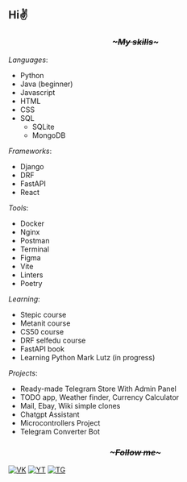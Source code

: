 ## Hi✌ 
### <p align=center><i>~~~~~~~~~~~My skills~~~~~~~~~~~</i></p>

*Languages*:
- Python
- Java (beginner)
- Javascript
- HTML
- CSS
- SQL
  - SQLite
  - MongoDB

*Frameworks*:
- Django
- DRF
- FastAPI
- React

*Tools*:
- Docker
- Nginx
- Postman
- Terminal
- Figma
- Vite
- Linters
- Poetry

*Learning*:
- Stepic course
- Metanit course
- CS50 course
- DRF selfedu course
- FastAPI book
- Learning Python Mark Lutz (in progress)

*Projects*:
- Ready-made Telegram Store With Admin Panel
- TODO app, Weather finder, Currency Сalculator
- Mail, Ebay, Wiki simple clones
- Chatgpt Assistant
- Microcontrollers Project
- Telegram Converter Bot

### <p align=center><i>~~~~~~~~~~~Follow me~~~~~~~~~~~</i></p>

[![VK](https://img.shields.io/badge/-VK-pink?style=for-the-badge&logo=vk&logoColor=blue)](https://vk.com/kematin)
[![YT](https://img.shields.io/badge/-Youtube-pink?style=for-the-badge&logo=Youtube&logoColor=red)](https://www.youtube.com/channel/UCl7iXtUkWgJsLgZgovCBChg)
[![TG](https://img.shields.io/badge/-Telegram-pink?style=for-the-badge&logo=telegram&logoColor=blue)](https://t.me/kematinl)
